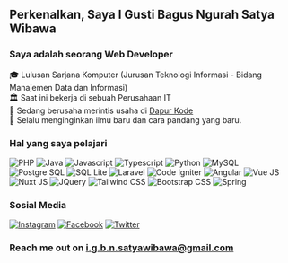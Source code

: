 ## Perkenalkan, Saya I Gusti Bagus Ngurah Satya Wibawa 

### Saya adalah seorang Web Developer
🎓 Lulusan Sarjana Komputer (Jurusan Teknologi Informasi - Bidang Manajemen Data dan Informasi)<br />
🏛 Saat ini bekerja di sebuah Perusahaan IT<br />
🚀 Sedang berusaha merintis usaha di [Dapur Kode](https://www.dapurkode.com)<br />
📌 Selalu menginginkan ilmu baru dan cara pandang yang baru.<br />

### Hal yang saya pelajari

![PHP](https://img.shields.io/badge/PHP-777BB4?style=for-the-badge&logo=php&logoColor=white)
![Java](https://img.shields.io/badge/Java-ED8B00?style=for-the-badge&logo=java&logoColor=white)
![Javascript](https://img.shields.io/badge/JavaScript-323330?style=for-the-badge&logo=javascript&logoColor=F7DF1E)
![Typescript](https://img.shields.io/badge/TypeScript-007ACC?style=for-the-badge&logo=typescript&logoColor=white)
![Python](https://img.shields.io/badge/Python-FFD43B?style=for-the-badge&logo=python&logoColor=darkgreen)
![MySQL](https://img.shields.io/badge/MySQL-005C84?style=for-the-badge&logo=mysql&logoColor=white)
![Postgre SQL](https://img.shields.io/badge/PostgreSQL-316192?style=for-the-badge&logo=postgresql&logoColor=white)
![SQL Lite](https://img.shields.io/badge/SQLite-07405E?style=for-the-badge&logo=sqlite&logoColor=white)
![Laravel](https://img.shields.io/badge/Laravel-FF2D20?style=for-the-badge&logo=laravel&logoColor=white)
![Code Igniter](https://img.shields.io/badge/Codeigniter-EF4223?style=for-the-badge&logo=codeigniter&logoColor=white)
![Angular](https://img.shields.io/badge/Angular-DD0031?style=for-the-badge&logo=angular&logoColor=white)
![Vue JS](https://img.shields.io/badge/Vue.js-35495E?style=for-the-badge&logo=vuedotjs&logoColor=4FC08D)
![Nuxt JS](https://img.shields.io/badge/nuxt.js-00C58E?style=for-the-badge&logo=nuxtdotjs&logoColor=white)
![JQuery](https://img.shields.io/badge/jQuery-0769AD?style=for-the-badge&logo=jquery&logoColor=white)
![Tailwind CSS](https://img.shields.io/badge/Tailwind_CSS-38B2AC?style=for-the-badge&logo=tailwind-css&logoColor=white)
![Bootstrap CSS](https://img.shields.io/badge/Bootstrap-563D7C?style=for-the-badge&logo=bootstrap&logoColor=white)
![Spring](https://img.shields.io/badge/Spring-6DB33F?style=for-the-badge&logo=spring&logoColor=white)

### Sosial Media
[![Instagram](https://img.shields.io/badge/gung_satya-%23E4405F.svg?style=for-the-badge&logo=Instagram&logoColor=white)](https://instagram.com/gung_satya)
[![Facebook](https://img.shields.io/badge/Igbn_Satya_Wibawa-1877F2?style=for-the-badge&logo=facebook&logoColor=white)](https://www.facebook.com/satya.wibawa)
[![Twitter](https://img.shields.io/badge/gung_satya-1DA1F2?style=for-the-badge&logo=twitter&logoColor=white)](https://twitter.com/gung_satya)


### Reach me out on [i.g.b.n.satyawibawa@gmail.com](mailto:i.g.b.n.satyawibawa@gmail.com)
